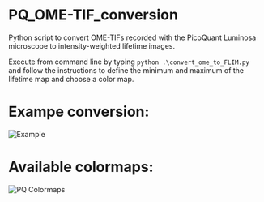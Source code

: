 # PQ_OME-TIF_conversion
Python script to convert OME-TIFs recorded with the PicoQuant Luminosa microscope to intensity-weighted lifetime images.

Execute from command line by typing `python .\convert_ome_to_FLIM.py` and follow the instructions to define the minimum and maximum of the lifetime map and choose a color map.

# Exampe conversion:
![Example](https://raw.githubusercontent.com/AndersBarth/PQ_OME-TIF_conversion/master/Examples/Example.png)


# Available colormaps:
![PQ Colormaps](https://raw.githubusercontent.com/AndersBarth/PQ_OME-TIF_conversion/master/ColorSchemes/PQ_colormaps.png)
